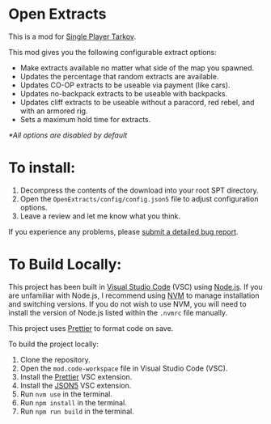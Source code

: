 # Open Extracts

This is a mod for [Single Player Tarkov](https://www.sp-tarkov.com/).

This mod gives you the following configurable extract options:

-   Make extracts available no matter what side of the map you spawned.
-   Updates the percentage that random extracts are available.
-   Updates CO-OP extracts to be useable via payment (like cars).
-   Updates no-backpack extracts to be useable with backpacks.
-   Updates cliff extracts to be useable without a paracord, red rebel, and with an armored rig.
-   Sets a maximum hold time for extracts.

_\*All options are disabled by default_

# To install:

1. Decompress the contents of the download into your root SPT directory.
2. Open the `OpenExtracts/config/config.json5` file to adjust configuration options.
3. Leave a review and let me know what you think.

If you experience any problems, please [submit a detailed bug report](https://github.com/refringe/OpenExtracts/issues).

# To Build Locally:

This project has been built in [Visual Studio Code](https://code.visualstudio.com/) (VSC) using [Node.js](https://nodejs.org/). If you are unfamiliar with Node.js, I recommend using [NVM](https://github.com/nvm-sh/nvm) to manage installation and switching versions. If you do not wish to use NVM, you will need to install the version of Node.js listed within the `.nvmrc` file manually.

This project uses [Prettier](https://prettier.io/) to format code on save.

To build the project locally:

1. Clone the repository.
2. Open the `mod.code-workspace` file in Visual Studio Code (VSC).
3. Install the [Prettier](https://marketplace.visualstudio.com/items?itemName=esbenp.prettier-vscode) VSC extension.
4. Install the [JSON5](https://marketplace.visualstudio.com/items?itemName=mrmlnc.vscode-json5) VSC extension.
5. Run `nvm use` in the terminal.
6. Run `npm install` in the terminal.
7. Run `npm run build` in the terminal.
